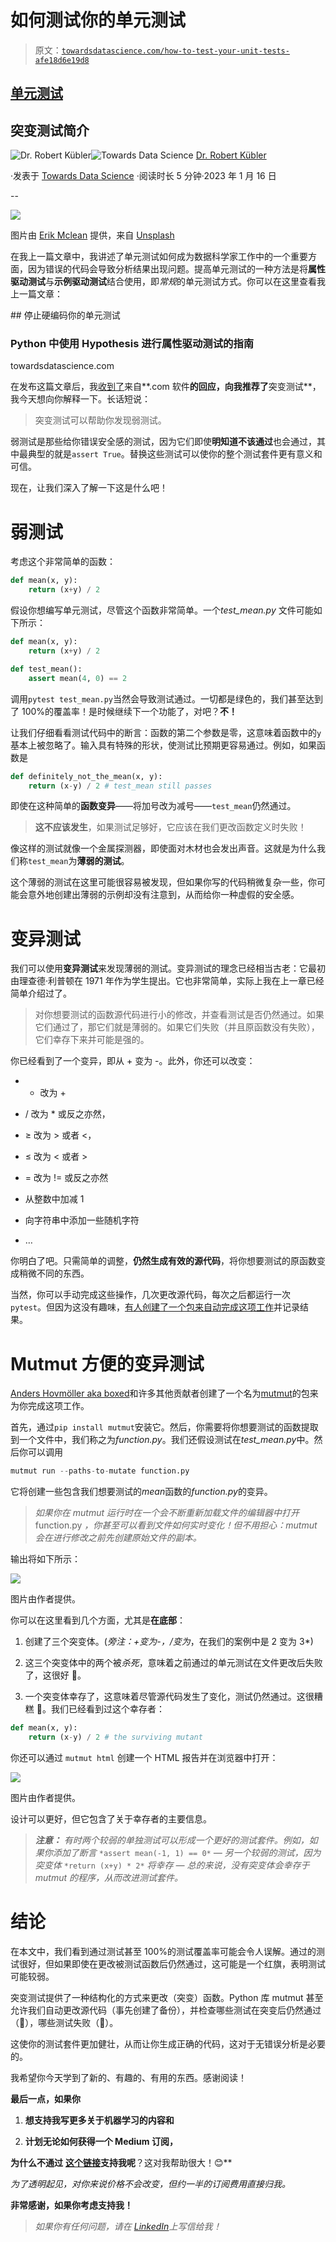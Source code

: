 # 如何测试你的单元测试

> 原文：[`towardsdatascience.com/how-to-test-your-unit-tests-afe18d6e19d8`](https://towardsdatascience.com/how-to-test-your-unit-tests-afe18d6e19d8)

## [单元测试](https://medium.com/tag/unit-testing)

## 突变测试简介

[](https://dr-robert-kuebler.medium.com/?source=post_page-----afe18d6e19d8--------------------------------)![Dr. Robert Kübler](https://dr-robert-kuebler.medium.com/?source=post_page-----afe18d6e19d8--------------------------------)[](https://towardsdatascience.com/?source=post_page-----afe18d6e19d8--------------------------------)![Towards Data Science](https://towardsdatascience.com/?source=post_page-----afe18d6e19d8--------------------------------) [Dr. Robert Kübler](https://dr-robert-kuebler.medium.com/?source=post_page-----afe18d6e19d8--------------------------------)

·发表于 [Towards Data Science](https://towardsdatascience.com/?source=post_page-----afe18d6e19d8--------------------------------) ·阅读时长 5 分钟·2023 年 1 月 16 日

--

![](img/fbcb034d926169de17728b3dae68786b.png)

图片由 [Erik Mclean](https://unsplash.com/@introspectivedsgn?utm_source=medium&utm_medium=referral) 提供，来自 [Unsplash](https://unsplash.com/?utm_source=medium&utm_medium=referral)

在我上一篇文章中，我讲述了单元测试如何成为数据科学家工作中的一个重要方面，因为错误的代码会导致分析结果出现问题。提高单元测试的一种方法是将**属性驱动测试**与**示例驱动测试**结合使用，即*常规*的单元测试方式。你可以在这里查看我上一篇文章：

[](/stop-hardcoding-your-unit-tests-e6643dfd254b?source=post_page-----afe18d6e19d8--------------------------------) ## 停止硬编码你的单元测试

### Python 中使用 Hypothesis 进行属性驱动测试的指南

towardsdatascience.com

在发布这篇文章后，我[收到了](https://medium.com/@dotcom.software/mutation-testing-is-also-an-amazing-technique-to-verify-if-weve-missed-any-edge-cases-in-our-unit-e3c63cae1a06)来自**.com 软件**的回应，向我推荐了**突变测试**，我今天想向你解释一下。长话短说：

> 突变测试可以帮助你发现弱测试。

弱测试是那些给你错误安全感的测试，因为它们即使**明知道不该通过**也会通过，其中最典型的就是`assert True`。替换这些测试可以使你的整个测试套件更有意义和可信。

现在，让我们深入了解一下这是什么吧！

# 弱测试

考虑这个非常简单的函数：

```py
def mean(x, y):
    return (x+y) / 2
```

假设你想编写单元测试，尽管这个函数非常简单。一个*test_mean.py* 文件可能如下所示：

```py
def mean(x, y):
    return (x+y) / 2

def test_mean():
    assert mean(4, 0) == 2
```

调用`pytest test_mean.py`当然会导致测试通过。一切都是绿色的，我们甚至达到了 100%的覆盖率！是时候继续下一个功能了，对吧？**不！**

让我们仔细看看测试代码中的断言：函数的第二个参数是零，这意味着函数中的`y`基本上被忽略了。输入具有特殊的形状，使测试比预期更容易通过。例如，如果函数是

```py
def definitely_not_the_mean(x, y): 
    return (x-y) / 2 # test_mean still passes
```

即使在这种简单的**函数变异**——将加号改为减号——`test_mean`仍然通过。

> **这不应该发生**，如果测试足够好，它应该在我们更改函数定义时失败！

像这样的测试就像一个金属探测器，即使面对木材也会发出声音。这就是为什么我们称`test_mean`为**薄弱的测试**。

这个薄弱的测试在这里可能很容易被发现，但如果你写的代码稍微复杂一些，你可能会意外地创建出薄弱的示例却没有注意到，从而给你一种虚假的安全感。

# 变异测试

我们可以使用**变异测试**来发现薄弱的测试。变异测试的理念已经相当古老：它最初由理查德·利普顿在 1971 年作为学生提出。它也非常简单，实际上我在上一章已经简单介绍过了。

> 对你想要测试的函数源代码进行小的修改，并查看测试是否仍然通过。如果它们通过了，那它们就是薄弱的。如果它们失败（并且原函数没有失败），它们幸存下来并可能是强的。

你已经看到了一个变异，即从 + 变为 -。此外，你还可以改变：

+   - 改为 +

+   / 改为 * 或反之亦然，

+   ≥ 改为 > 或者 <，

+   ≤ 改为 < 或者 >

+   = 改为 != 或反之亦然

+   从整数中加减 1

+   向字符串中添加一些随机字符

+   …

你明白了吧。只需简单的调整，**仍然生成有效的源代码**，将你想要测试的原函数变成稍微不同的东西。

当然，你可以手动完成这些操作，几次更改源代码，每次之后都运行一次`pytest`。但因为这没有趣味，[有人创建了一个包来自动完成这项工作](https://github.com/boxed/mutmut)并记录结果。

# Mutmut 方便的变异测试

[Anders Hovmöller aka boxed](https://github.com/boxed)和许多其他贡献者创建了一个名为[mutmut](https://github.com/boxed/mutmut)的包来为你完成这项工作。

首先，通过`pip install mutmut`安装它。然后，你需要将你想要测试的函数提取到一个文件中，我们称之为*function.py*。我们还假设测试在*test_mean.py*中。然后你可以调用

```py
mutmut run --paths-to-mutate function.py
```

它将创建一些包含我们想要测试的*mean*函数的*function.py*的变异。

> *如果你在 mutmut 运行时在一个会不断重新加载文件的编辑器中打开* function.py *，你甚至可以看到文件如何实时变化！但不用担心：mutmut 会在进行修改之前先创建原始文件的副本。*

输出将如下所示：

![](img/38069b69d36188159342474601ce3ee1.png)

图片由作者提供。

你可以在这里看到几个方面，尤其是**在底部**：

1.  创建了三个突变体。(*旁注：+变为-，/变为*，在我们的案例中是 2 变为 3*)

1.  这三个突变体中的两个被*杀死*，意味着之前通过的单元测试在文件更改后失败了，这很好 🎉。

1.  一个突变体幸存了，这意味着尽管源代码发生了变化，测试仍然通过。这很糟糕 🙁。我们已经看到过这个幸存者：

```py
def mean(x, y): 
    return (x-y) / 2 # the surviving mutant
```

你还可以通过 `mutmut html` 创建一个 HTML 报告并在浏览器中打开：

![](img/cc091067fd6dceec2c9a101112a4d40e.png)

图片由作者提供。

设计可以更好，但它包含了关于幸存者的主要信息。

> ***注意：*** *有时两个较弱的单独测试可以形成一个更好的测试套件。例如，如果你添加了断言* `*assert mean(-1, 1) == 0*` *— 另一个较弱的测试，因为突变体* `*return (x+y) * 2*` *将幸存 — 总的来说，没有突变体会幸存于 mutmut 的程序，从而改进测试套件。*

# 结论

在本文中，我们看到通过测试甚至 100%的测试覆盖率可能会令人误解。通过的测试很好，但如果即使在更改被测试函数后仍然通过，这可能是一个红旗，表明测试可能较弱。

突变测试提供了一种结构化的方式来更改（突变）函数。Python 库 mutmut 甚至允许我们自动更改源代码（事先创建了备份），并检查哪些测试在突变后仍然通过（🙁），哪些测试失败（🎉）。

这使你的测试套件更加健壮，从而让你生成正确的代码，这对于无错误分析是必要的。

我希望你今天学到了新的、有趣的、有用的东西。感谢阅读！

**最后一点，如果你**

1.  **想支持我写更多关于机器学习的内容和**

1.  **计划无论如何获得一个 Medium 订阅，**

**为什么不通过** [**这个链接**](https://dr-robert-kuebler.medium.com/membership)**支持我呢**？这对我帮助很大！😊**

*为了透明起见，对你来说价格不会改变，但约一半的订阅费用直接归我。*

**非常感谢，如果你考虑支持我！**

> *如果你有任何问题，请在* [*LinkedIn*](https://www.linkedin.com/in/dr-robert-k%C3%BCbler-983859150/)*上写信给我！*

